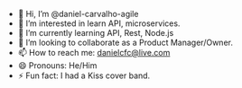 - 👋 Hi, I’m @daniel-carvalho-agile
- 👀 I’m interested in learn API, microservices.
- 🌱 I’m currently learning API, Rest, Node.js
- 💞️ I’m looking to collaborate as a Product Manager/Owner.
- 📫 How to reach me: danielcfc@live.com
- 😄 Pronouns: He/Him
- ⚡ Fun fact: I had a Kiss cover band.

<!---
daniel-carvalho-agile/daniel-carvalho-agile is a ✨ special ✨ repository because its `README.md` (this file) appears on your GitHub profile.
You can click the Preview link to take a look at your changes.
--->
